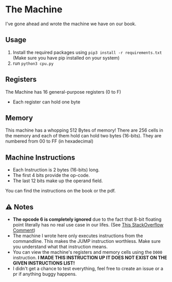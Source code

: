 # **The** Machine

I've gone ahead and wrote the machine we have on our book.

## Usage

1. Install the required packages using `pip3 install -r requirements.txt` (Make sure you have pip installed on your system)
2. run `python3 cpu.py`

## Registers

The Machine has 16 general-purpose registers (0 to F)

- Each register can hold one byte

## Memory

This machine has a whopping 512 Bytes of memory! There are 256 cells in the memory and each of them hold can hold two bytes (16-bits). They are numbered from 00 to FF (in hexadecimal)

## Machine Instructions

- Each Instruction is 2 bytes (16-bits) long.
- The first 4 bits provide the op-code.
- The last 12 bits make up the operand field.

You can find the instructions on the book or the pdf.

## ⚠️ Notes

- **The opcode 6 is completely ignored** due to the fact that 8-bit floating point literally has no real use case in our lifes. (See [This StackOverflow Comment](https://stackoverflow.com/a/40507235))
- The machine I wrote here only executes instructions from the commandline. This makes the JUMP instruction worthless. Make sure you understand what that instruction means.
- You can view the machine's registers and memory cells using the `D000` instruction. **I MADE THIS INSTRUCTION UP IT DOES NOT EXIST ON THE GIVEN INSTRUCTIONS LIST!**
- I didn't get a chance to test everything, feel free to create an issue or a pr if anything buggy happens.
